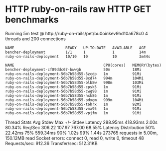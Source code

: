 # HTTP ruby-on-rails raw HTTP GET benchmarks

Running 5m test @ http://ruby-on-rails/pet/bu0oinkev9hd10a678c0
  4 threads and 200 connections
```
NAME                       READY   UP-TO-DATE   AVAILABLE   AGE
bencher-deployment         1/1     1            1           14m
ruby-on-rails-deployment   10/10   10           10          3m44s
```
```
NAME                                        CPU(cores)   MEMORY(bytes)   
bencher-deployment-cf89ddc67-bwwgb          50m          18Mi            
ruby-on-rails-deployment-56b7b58d55-5zcdp   1m           91Mi            
ruby-on-rails-deployment-56b7b58d55-8xd74   994m         104Mi           
ruby-on-rails-deployment-56b7b58d55-blb8w   998m         103Mi           
ruby-on-rails-deployment-56b7b58d55-cpsk5   1m           91Mi            
ruby-on-rails-deployment-56b7b58d55-cwg98   1m           91Mi            
ruby-on-rails-deployment-56b7b58d55-hxk86   1m           91Mi            
ruby-on-rails-deployment-56b7b58d55-pdxgm   999m         104Mi           
ruby-on-rails-deployment-56b7b58d55-t6hrx   1m           92Mi            
ruby-on-rails-deployment-56b7b58d55-vmx95   1m           91Mi            
ruby-on-rails-deployment-56b7b58d55-vpjfm   1m           91Mi            
```
 
  Thread Stats   Avg      Stdev     Max   +/- Stdev
    Latency   288.95ms  418.93ms   2.00s    80.34%
    Req/Sec   306.22    107.97   767.00     68.55%
  Latency Distribution
     50%   22.42ms
     75%  559.34ms
     90%    1.02s 
     99%    1.44s 
  273765 requests in 5.00m, 150.12MB read
  Socket errors: connect 0, read 0, write 0, timeout 48
Requests/sec:    912.36
Transfer/sec:    512.31KB
